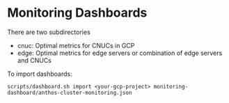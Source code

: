 # Monitoring Dashboards

There are two subdirectories
- cnuc: Optimal metrics for CNUCs in GCP
- edge: Optimal metrics for edge servers or combination of edge servers and CNUCs

To import dashboards:

```
scripts/dashboard.sh import <your-gcp-project> monitoring-dashboard/anthos-cluster-monitoring.json 
```
